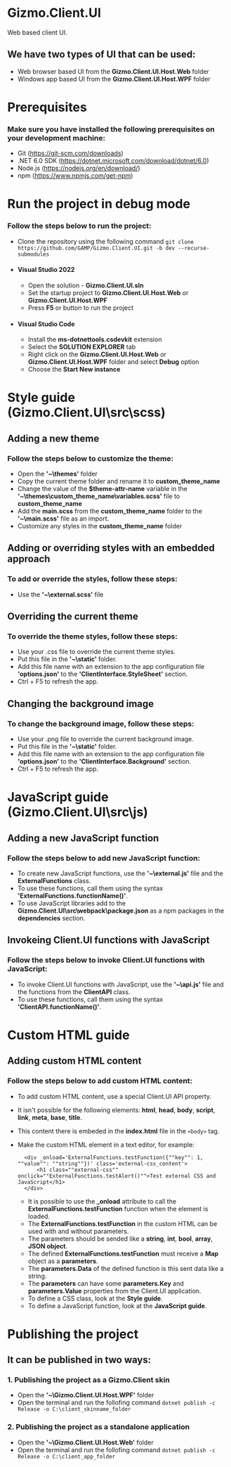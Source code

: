 # **Gizmo.Client.UI**

Web based client UI.

## We have two types of UI that can be used:

- Web browser based UI from the **Gizmo.Client.UI.Host.Web** folder
- Windows app based UI from the **Gizmo.Client.UI.Host.WPF** folder

# **Prerequisites**

### Make sure you have installed the following prerequisites on your development machine:

- Git (https://git-scm.com/downloads)
- .NET 6.0 SDK (https://dotnet.microsoft.com/download/dotnet/6.0)
- Node.js (https://nodejs.org/en/download/)
- npm (https://www.npmjs.com/get-npm)

# **Run the project in debug mode**

### Follow the steps below to run the project:

- Clone the repository using the following command `git clone https://github.com/GAMP/Gizmo.Client.UI.git -b dev --recurse-submodules`
- #### Visual Studio 2022
  - Open the solution - **Gizmo.Client.UI.sln**
  - Set the startup project to **Gizmo.Client.UI.Host.Web** or **Gizmo.Client.UI.Host.WPF**
  - Press **F5** or button to run the project
- #### Visual Studio Code
  - Install the **ms-dotnettools.csdevkit** extension
  - Select the **SOLUTION EXPLORER** tab
  - Right click on the **Gizmo.Client.UI.Host.Web** or **Gizmo.Client.UI.Host.WPF** folder and select **Debug** option
  - Choose the **Start New instance**

# **Style guide (Gizmo.Client.UI\src\scss)**

## **Adding a new theme**

### Follow the steps below to customize the theme:

- Open the **'~\themes'** folder
- Copy the current theme folder and rename it to **custom_theme_name**
- Change the value of the **$theme-attr-name** variable in the **'~\themes\custom_theme_name\variables.scss'** file to **custom_theme_name**
- Add the **main.scss** from the **custom_theme_name** folder to the **'~\main.scss'** file as an import.
- Customize any styles in the **custom_theme_name** folder

## **Adding or overriding styles with an embedded approach**

### To add or override the styles, follow these steps:

- Use the **'~\external.scss'** file

## **Overriding the current theme**

### To override the theme styles, follow these steps:

- Use your .css file to override the current theme styles.
- Put this file in the **'~\static\'** folder.
- Add this file name with an extension to the app configuration file **'options.json'** to the **'ClientInterface.StyleSheet'** section.
- Ctrl + F5 to refresh the app.

## **Changing the background image**

### To change the background image, follow these steps:

- Use your .png file to override the current background image.
- Put this file in the **'~\static\'** folder.
- Add this file name with an extension to the app configuration file **'options.json'** to the **'ClientInterface.Background'** section.
- Ctrl + F5 to refresh the app.

# **JavaScript guide (Gizmo.Client.UI\src\js)**

## **Adding a new JavaScript function**

### Follow the steps below to add new JavaScript function:

- To create new JavaScript functions, use the **'~\external.js'** file and the **ExternalFunctions** class.
- To use these functions, call them using the syntax **'ExternalFunctions.functionName()'**.
- To use JavaScript libraries add to the **Gizmo.Client.UI\src\webpack\package.json** as a npm packages in the **dependencies** section.

## **Invokeing Client.UI functions with JavaScript**

### Follow the steps below to invoke Client.UI functions with JavaScript:

- To invoke Client.UI functions with JavaScript, use the **'~\api.js'** file and the functions from the **ClientAPI** class.
- To use these functions, call them using the syntax **'ClientAPI.functionName()'**.

# **Custom HTML guide**

## **Adding custom HTML content**

### Follow the steps below to add custom HTML content:

- To add custom HTML content, use a special Client.UI API property.
- It isn't possible for the following elements: **html**, **head**, **body**, **script**, **link**, **meta**, **base**, **title**.
- This content there is embeded in the **index.html** file in the `<body>` tag.
- Make the custom HTML element in a text editor, for example:

        <div _onload='ExternalFunctions.testFunction({""key"": 1, ""value"": ""string""})' class='external-css_content'>
            <h1 class=""external-css"" onclick=""ExternalFunctions.testAlert()"">Test external CSS and JavaScript</h1>
        </div>

  - It is possible to use the **\_onload** attribute to call the **ExternalFunctions.testFunction** function when the element is loaded.
  - The **ExternalFunctions.testFunction** in the custom HTML can be used with and without parameters.
  - The parameters should be sended like a **string**, **int**, **bool**, **array**, **JSON object**.
  - The defined **ExternalFunctions.testFunction** must receive a **Map** object as a **parameters**.
  - The **parameters.Data** of the defined function is this sent data like a string.
  - The **parameters** can have some **parameters.Key** and **parameters.Value** properties from the Client.UI application.
  - To define a CSS class, look at the **Style guide**.
  - To define a JavaScript function, look at the **JavaScript guide**.

# **Publishing the project**

## It can be published in two ways:

### 1. Publishing the project as a Gizmo.Client skin

- Open the **'~\Gizmo.Client.UI.Host.WPF'** folder
- Open the terminal and run the follofing command `dotnet publish -c Release -o C:\client_skinname_folder`

### 2. Publishing the project as a standalone application

- Open the **'~\Gizmo.Client.UI.Host.Web'** folder
- Open the terminal and run the follofing command `dotnet publish -c Release -o C:\client_app_folder`
